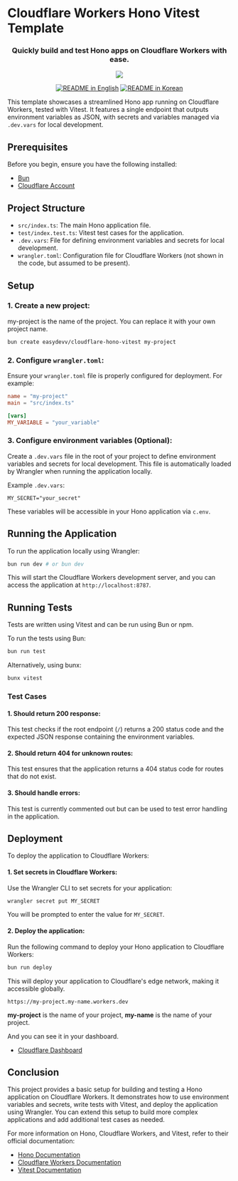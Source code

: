 # Cloudflare Workers Hono Vitest Template

<h3 align="center">Quickly build and test Hono apps on Cloudflare Workers with ease.</h3>

<p align="center">
    <img
    src="https://go-skill-icons.vercel.app/api/icons?i=cloudflare,hono,vite,bun"
    />
</p>

<p align="center">
    <a href="./README.md"><img alt="README in English" src="https://img.shields.io/badge/English-d9d9d9"></a>
    <a href="./README_KR.md"><img alt="README in Korean" src="https://img.shields.io/badge/한국어-d9d9d9"></a>
</p>

This template showcases a streamlined Hono app running on Cloudflare Workers, tested with Vitest. It features a single endpoint that outputs environment variables as JSON, with secrets and variables managed via `.dev.vars` for local development.

## Prerequisites

Before you begin, ensure you have the following installed:

- [Bun](https://bun.sh/)
- [Cloudflare Account](https://dash.cloudflare.com/)

## Project Structure

- `src/index.ts`: The main Hono application file.
- `test/index.test.ts`: Vitest test cases for the application.
- `.dev.vars`: File for defining environment variables and secrets for local development.
- `wrangler.toml`: Configuration file for Cloudflare Workers (not shown in the code, but assumed to be present).

## Setup

### 1. Create a new project:

my-project is the name of the project. You can replace it with your own project name.

```bash
bun create easydevv/cloudflare-hono-vitest my-project
```

### 2. Configure `wrangler.toml`:

Ensure your `wrangler.toml` file is properly configured for deployment. For example:

```toml
name = "my-project"
main = "src/index.ts"

[vars]
MY_VARIABLE = "your_variable"
```

### 3. Configure environment variables (Optional):

Create a `.dev.vars` file in the root of your project to define environment variables and secrets for local development. This file is automatically loaded by Wrangler when running the application locally.

Example `.dev.vars`:

```plaintext
MY_SECRET="your_secret"
```

These variables will be accessible in your Hono application via `c.env`.

## Running the Application

To run the application locally using Wrangler:

```bash
bun run dev # or bun dev
```

This will start the Cloudflare Workers development server, and you can access the application at `http://localhost:8787`.

## Running Tests

Tests are written using Vitest and can be run using Bun or npm.

To run the tests using Bun:

```bash
bun run test
```

Alternatively, using bunx:

```bash
bunx vitest
```

### Test Cases

#### 1. Should return 200 response:

This test checks if the root endpoint (`/`) returns a 200 status code and the expected JSON response containing the environment variables.

#### 2. Should return 404 for unknown routes:

This test ensures that the application returns a 404 status code for routes that do not exist.

#### 3. Should handle errors:

This test is currently commented out but can be used to test error handling in the application.

## Deployment

To deploy the application to Cloudflare Workers:

#### 1. Set secrets in Cloudflare Workers:

Use the Wrangler CLI to set secrets for your application:

```bash
wrangler secret put MY_SECRET
```

You will be prompted to enter the value for `MY_SECRET`.

#### 2. Deploy the application:

Run the following command to deploy your Hono application to Cloudflare Workers:

```bash
bun run deploy
```

This will deploy your application to Cloudflare's edge network, making it accessible globally.

`https://my-project.my-name.workers.dev`

**my-project** is the name of your project, **my-name** is the name of your project.

And you can see it in your dashboard.

- [Cloudflare Dashboard](https://dash.cloudflare.com/)

## Conclusion

This project provides a basic setup for building and testing a Hono application on Cloudflare Workers. It demonstrates how to use environment variables and secrets, write tests with Vitest, and deploy the application using Wrangler. You can extend this setup to build more complex applications and add additional test cases as needed.

For more information on Hono, Cloudflare Workers, and Vitest, refer to their official documentation:

- [Hono Documentation](https://hono.dev/docs/getting-started/cloudflare-workers)
- [Cloudflare Workers Documentation](https://developers.cloudflare.com/workers/)
- [Vitest Documentation](https://vitest.dev/guide/)
